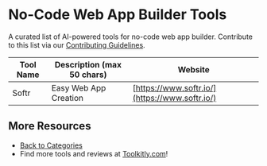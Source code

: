 # No-Code Web App Builder Tools

A curated list of AI-powered tools for no-code web app builder. Contribute to this list via our [Contributing Guidelines](../CONTRIBUTING.md).

| Tool Name | Description (max 50 chars) | Website |
|-----------|----------------------------|---------|
| Softr | Easy Web App Creation | [https://www.softr.io/](https://www.softr.io/) |

## More Resources
- [Back to Categories](https://github.com/ToolkitlyAI/awesome-ai-tools/blob/master/README.md)
- Find more tools and reviews at [Toolkitly.com](https://toolkitly.com)!
